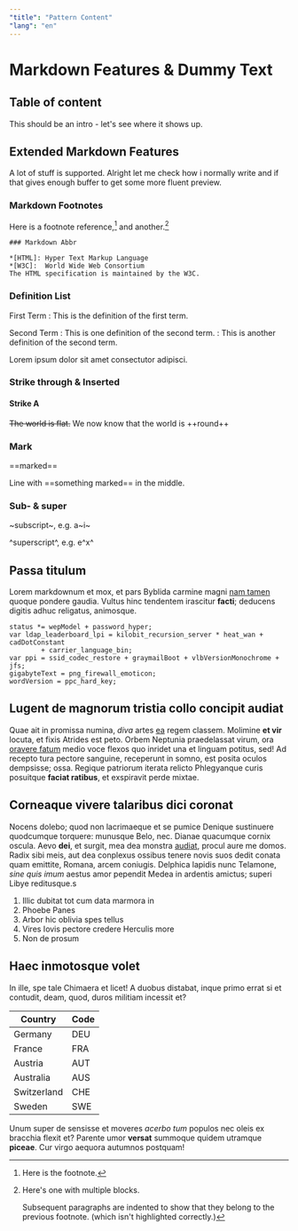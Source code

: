 ```yaml
---
"title": "Pattern Content"
"lang": "en"
---
```


# Markdown Features & Dummy Text

## Table of content

This should be an intro - let's see where it shows up.

## Extended Markdown Features

A lot of stuff is supported. Alright let me check how i normally write and if that gives enough buffer to get some more fluent preview.

### Markdown Footnotes

Here is a footnote reference,[^1] and another.[^longnote]

[^1]: Here is the footnote.

[^longnote]: Here's one with multiple blocks.

    Subsequent paragraphs are indented to show that they
    belong to the previous footnote. (which isn't highlighted correctly.)

```
### Markdown Abbr

*[HTML]: Hyper Text Markup Language
*[W3C]:  World Wide Web Consortium
The HTML specification is maintained by the W3C.
```

### Definition List

First Term
: This is the definition of the first term.

Second Term
: This is one definition of the second term.
: This is another definition of the second term.

Lorem ipsum dolor sit amet consectutor adipisci.

### Strike through & Inserted

#### Strike A

~~The world is flat.~~ We now know that the world is ++round++

### Mark

==marked==

Line with ==something marked== in the middle.

### Sub- & super

~subscript~, e.g. a~i~

^superscript^, e.g. e^x^

## Passa titulum

Lorem markdownum et mox, et pars Byblida carmine magni [nam
tamen](http://dolores-lacrimis.net/opifertum.html) quoque pondere gaudia. Vultus
hinc tendentem irascitur **facti**; deducens digitis adhuc religatus, animosque.

```
status *= wepModel + password_hyper;
var ldap_leaderboard_lpi = kilobit_recursion_server * heat_wan + cadDotConstant
        + carrier_language_bin;
var ppi = ssid_codec_restore + graymailBoot + vlbVersionMonochrome + jfs;
gigabyteText = png_firewall_emoticon;
wordVersion = ppc_hard_key;
```

## Lugent de magnorum tristia collo concipit audiat

Quae ait in promissa numina, *diva* artes [ea](http://auxilium.org/) regem
classem. Molimine **et vir** locuta, et fixis Atrides est peto. Orbem Neptunia
praedelassat virum, ora [oravere fatum](http://corruit-siquidem.com/peremi)
medio voce flexos quo inridet una et linguam potitus, sed! Ad recepto tura
pectore sanguine, receperunt in somno, est posita oculos dempsisse; ossa.
Regique patriorum iterata relicto Phlegyanque curis posuitque **faciat
ratibus**, et exspiravit perde mixtae.

## Corneaque vivere talaribus dici coronat

Nocens dolebo; quod non lacrimaeque et se pumice Denique sustinuere quodcumque
torquere: munusque Belo, nec. Dianae quacumque cornix oscula. Aevo **dei**, et
surgit, mea dea monstra [audiat](http://cybeleiusmontes.com/), procul aure me
domos. Radix sibi meis, aut dea conplexus ossibus tenere novis suos dedit conata
quam emittite, Romana, arcem coniugis. Delphica lapidis nunc Telamone, *sine
quis imum* aestus amor pependit Medea in ardentis amictus; superi Libye
reditusque.s

1. Illic dubitat tot cum data marmora in
2. Phoebe Panes
3. Arbor hic oblivia spes tellus
4. Vires Iovis pectore credere Herculis more
5. Non de prosum

## Haec inmotosque volet

In ille, spe tale Chimaera et licet! A duobus distabat, inque primo errat si et
contudit, deam, quod, duros militiam incessit et?

| Country | Code |
| -- | -- |
| Germany | DEU |
| France | FRA |
| Austria | AUT |
| Australia | AUS |
| Switzerland | CHE |
| Sweden | SWE |

Unum super de sensisse et moveres *acerbo tum* populos nec oleis ex bracchia
flexit et? Parente umor **versat** summoque quidem utramque **piceae**. Cur
virgo aequora autumnos postquam!
